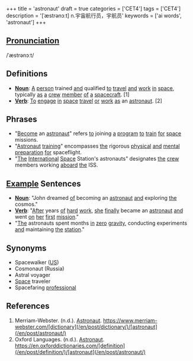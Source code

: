 +++
title = 'astronaut'
draft = true
categories = ['CET4']
tags = ['CET4']
description = '[ˈæstrənɔːt] n.宇宙航行员，宇航员'
keywords = ['ai words', 'astronaut']
+++

## [Pronunciation](/en/post/pronunciation/)
/ˈæstrənɔːt/

## Definitions
- **[Noun](/en/post/noun/)**: [A](/en/post/a/) [person](/en/post/person/) trained [and](/en/post/and/) qualified [to](/en/post/to/) [travel](/en/post/travel/) [and](/en/post/and/) [work](/en/post/work/) [in](/en/post/in/) [space](/en/post/space/), typically [as](/en/post/as/) [a](/en/post/a/) [crew](/en/post/crew/) [member](/en/post/member/) [of](/en/post/of/) [a](/en/post/a/) [spacecraft](/en/post/spacecraft/). [1]
- **[Verb](/en/post/verb/)**: [To](/en/post/to/) [engage](/en/post/engage/) [in](/en/post/in/) [space](/en/post/space/) [travel](/en/post/travel/) [or](/en/post/or/) [work](/en/post/work/) [as](/en/post/as/) an [astronaut](/en/post/astronaut/). [2]

## Phrases
- "[Become](/en/post/become/) an [astronaut](/en/post/astronaut/)" refers [to](/en/post/to/) joining [a](/en/post/a/) [program](/en/post/program/) [to](/en/post/to/) [train](/en/post/train/) [for](/en/post/for/) [space](/en/post/space/) missions.
- "[Astronaut](/en/post/astronaut/) [training](/en/post/training/)" encompasses [the](/en/post/the/) rigorous [physical](/en/post/physical/) [and](/en/post/and/) [mental](/en/post/mental/) [preparation](/en/post/preparation/) [for](/en/post/for/) spaceflight.
- "[The](/en/post/the/) [International](/en/post/international/) [Space](/en/post/space/) Station's astronauts" designates [the](/en/post/the/) [crew](/en/post/crew/) members working [aboard](/en/post/aboard/) [the](/en/post/the/) ISS.

## [Example](/en/post/example/) Sentences
- **[Noun](/en/post/noun/)**: "John dreamed [of](/en/post/of/) becoming an [astronaut](/en/post/astronaut/) [and](/en/post/and/) exploring [the](/en/post/the/) cosmos."
- **[Verb](/en/post/verb/)**: "[After](/en/post/after/) years [of](/en/post/of/) [hard](/en/post/hard/) [work](/en/post/work/), [she](/en/post/she/) [finally](/en/post/finally/) became an [astronaut](/en/post/astronaut/) [and](/en/post/and/) went [on](/en/post/on/) [her](/en/post/her/) [first](/en/post/first/) [mission](/en/post/mission/)."
- "[The](/en/post/the/) astronauts spent months [in](/en/post/in/) [zero](/en/post/zero/) [gravity](/en/post/gravity/), conducting experiments [and](/en/post/and/) maintaining [the](/en/post/the/) [station](/en/post/station/)."

## Synonyms
- Spacewalker ([US](/en/post/us/))
- Cosmonaut (Russia)
- Astral voyager
- [Space](/en/post/space/) traveler
- Spacefaring [professional](/en/post/professional/)

## References
1. Merriam-Webster. (n.d.). [Astronaut](/en/post/astronaut/). <https://www.merriam-webster.com/[dictionary](/en/post/dictionary/)/[astronaut](/en/post/astronaut/)>
2. Oxford Languages. (n.d.). [Astronaut](/en/post/astronaut/). <https://en.oxforddictionaries.com/[definition](/en/post/definition/)/[astronaut](/en/post/astronaut/)>
